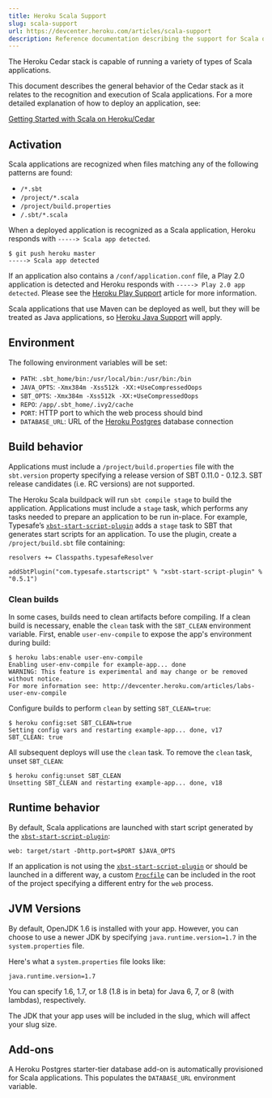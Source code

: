 ```yaml
---
title: Heroku Scala Support
slug: scala-support
url: https://devcenter.heroku.com/articles/scala-support
description: Reference documentation describing the support for Scala on Heroku's Cedar stack.
---
```


The Heroku Cedar stack is capable of running a variety of types of Scala applications.

This document describes the general behavior of the Cedar stack as it relates to the recognition and execution of Scala applications. For a more detailed explanation of how to deploy an application, see:

[Getting Started with Scala on Heroku/Cedar](http://devcenter.heroku.com/articles/scala)

## Activation
Scala applications are recognized when files matching any of the following patterns are found:

 - `/*.sbt`
 - `/project/*.scala`
 - `/project/build.properties`
 - `/.sbt/*.scala`

When a deployed application is recognized as a Scala application, Heroku responds with `-----> Scala app detected`.

```term
$ git push heroku master
-----> Scala app detected
```

If an application also contains a `/conf/application.conf` file, a Play 2.0 application is detected and Heroku responds with `-----> Play 2.0 app detected`. Please see the [Heroku Play Support](play-support) article for more information.

Scala applications that use Maven can be deployed as well, but they will be treated as Java applications, so [Heroku Java Support](java-support) will apply.

## Environment
The following environment variables will be set:

 - `PATH`: `.sbt_home/bin:/usr/local/bin:/usr/bin:/bin`
 - `JAVA_OPTS`: `-Xmx384m -Xss512k -XX:+UseCompressedOops`
 - `SBT_OPTS`: `-Xmx384m -Xss512k -XX:+UseCompressedOops`
 - `REPO`: `/app/.sbt_home/.ivy2/cache`
 - `PORT`: HTTP port to which the web process should bind
 - `DATABASE_URL`: URL of the [Heroku Postgres](heroku-postgresql) database connection

## Build behavior

Applications must include a `/project/build.properties` file with the `sbt.version` property specifying a release version of SBT 0.11.0 - 0.12.3. SBT release candidates (i.e. RC versions) are not supported.

The Heroku Scala buildpack will run `sbt compile stage` to build the application. Applications must include a `stage` task, which performs any tasks needed to prepare an application to be run in-place. For example, Typesafe’s [`xbst-start-script-plugin`](http://github.com/typesafehub/xsbt-start-script-plugin) adds a `stage` task to SBT that generates start scripts for an application. To use the plugin, create a `/project/build.sbt` file containing:

```
resolvers += Classpaths.typesafeResolver

addSbtPlugin("com.typesafe.startscript" % "xsbt-start-script-plugin" % "0.5.1")
```

### Clean builds
In some cases, builds need to clean artifacts before compiling. If a clean build is necessary, enable the `clean` task with the `SBT_CLEAN` environment variable. First, enable `user-env-compile` to expose the app's environment during build:

```
$ heroku labs:enable user-env-compile
Enabling user-env-compile for example-app... done
WARNING: This feature is experimental and may change or be removed without notice.
For more information see: http://devcenter.heroku.com/articles/labs-user-env-compile
```

Configure builds to perform `clean` by setting `SBT_CLEAN=true`:

```
$ heroku config:set SBT_CLEAN=true
Setting config vars and restarting example-app... done, v17
SBT_CLEAN: true
```

All subsequent deploys will use the `clean` task. To remove the `clean` task, unset `SBT_CLEAN`:

```
$ heroku config:unset SBT_CLEAN
Unsetting SBT_CLEAN and restarting example-app... done, v18
```

## Runtime behavior
By default, Scala applications are launched with start script generated by the [`xbst-start-script-plugin`](http://github.com/typesafehub/xsbt-start-script-plugin):

```
web: target/start -Dhttp.port=$PORT $JAVA_OPTS
```

If an application is not using the [`xbst-start-script-plugin`](http://github.com/typesafehub/xsbt-start-script-plugin) or should be launched in a different way, a custom [`Procfile`](https://devcenter.heroku.com/articles/procfile) can be included in the root of the project specifying a different entry for the `web` process.

## JVM Versions
By default, OpenJDK 1.6 is installed with your app. However, you can choose to use a newer JDK by specifying `java.runtime.version=1.7` in the `system.properties` file.

Here's what a `system.properties` file looks like:

```term
java.runtime.version=1.7
```

You can specify 1.6, 1.7, or 1.8 (1.8 is in beta) for Java 6, 7, or 8 (with lambdas), respectively.

The JDK that your app uses will be included in the slug, which will affect your slug size.

## Add-ons

A Heroku Postgres starter-tier database add-on is automatically provisioned for Scala applications. This populates the `DATABASE_URL` environment variable.